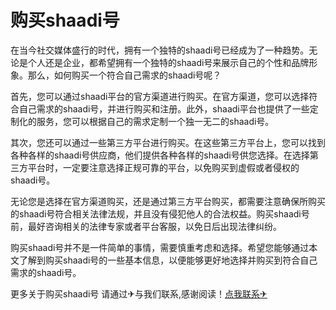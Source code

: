 # 购买shaadi号

在当今社交媒体盛行的时代，拥有一个独特的shaadi号已经成为了一种趋势。无论是个人还是企业，都希望拥有一个独特的shaadi号来展示自己的个性和品牌形象。那么，如何购买一个符合自己需求的shaadi号呢？

首先，您可以通过shaadi平台的官方渠道进行购买。在官方渠道，您可以选择符合自己需求的shaadi号，并进行购买和注册。此外，shaadi平台也提供了一些定制化的服务，您可以根据自己的需求定制一个独一无二的shaadi号。

其次，您还可以通过一些第三方平台进行购买。在这些第三方平台上，您可以找到各种各样的shaadi号供应商，他们提供各种各样的shaadi号供您选择。在选择第三方平台时，一定要注意选择正规可靠的平台，以免购买到虚假或者侵权的shaadi号。

无论您是选择在官方渠道购买，还是通过第三方平台购买，都需要注意确保所购买的shaadi号符合相关法律法规，并且没有侵犯他人的合法权益。购买shaadi号前，最好咨询相关的法律专家或者平台客服，以免日后出现法律纠纷。

购买shaadi号并不是一件简单的事情，需要慎重考虑和选择。希望您能够通过本文了解到购买shaadi号的一些基本信息，以便能够更好地选择并购买到符合自己需求的shaadi号。

更多关于购买shaadi号 请通过✈与我们联系,感谢阅读！[点我联系✈](https://vip.G208.com)